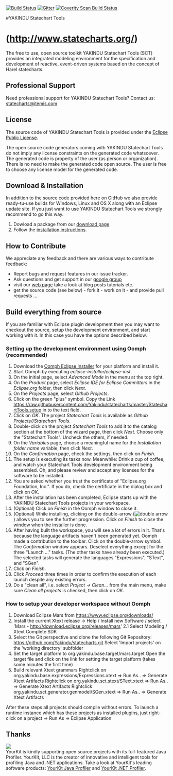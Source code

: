 [![Build Status](https://travis-ci.org/Yakindu/statecharts.svg?branch=master)](https://travis-ci.org/Yakindu/statecharts)
[![Gitter](https://badges.gitter.im/Yakindu/statecharts.svg)](https://gitter.im/Yakindu/statecharts?utm_source=badge&utm_medium=badge&utm_campaign=pr-badge)
[![Coverity Scan Build Status](https://scan.coverity.com/projects/6091/badge.svg)](https://scan.coverity.com/projects/yakindu-statecharts)

#YAKINDU Statechart Tools 
# (http://www.statecharts.org/)

The free to use, open source toolkit YAKINDU Statechart Tools (SCT) provides an integrated modeling environment for the specification and development of reactive, event-driven systems based on the concept of Harel statecharts. 

## Professional Support
Need professional support for YAKINDU Statechart Tools? Contact us: statecharts@itemis.com
## License

The source code of YAKINDU Statechart Tools is provided under the <a href="http://www.eclipse.org/legal/epl-v10.html">Eclipse Public License</a>. 

The open source code generators coming with YAKINDU Statechart Tools do not imply any license constraints on the generated code whatsoever. The generated code is property of the user (as person or organization). There is no need to make the generated code open source. The user is free to choose any license model for the generated code.

## Download & Installation

In addition to the source code provided here on GitHub we also provide ready-tu-use builds for Windows, Linux and OS X along with an Eclipse update site. If you just want to use YAKINDU Statechart Tools we strongly recommend to go this way. 

1. Dowload a package from our <a href="http://www.statecharts.org/download.html" target="_blank">download page</a>.
2. Follow the <a href="https://github.com/Yakindu/statecharts/blob/master/plugins/org.yakindu.sct.doc.user/src/installation/installation.textile" target="_blank">installation instructions</a>.

## How to Contribute

We appreciate any feedback and there are various ways to contribute feedback:

* Report bugs and request features in our issue tracker.
* Ask questions and get support in our <a href="https://groups.google.com/forum/embed/?place=forum/yakindu-user#!forum/yakindu-user">google group</a>
* visit our <a  href="http://statecharts.org">web page</a> take a look at blog posts tutorials etc.
* get the source code (see below) - fork it - work on it - and provide pull requests ... 
 

## Build everything from source

If you are familiar with Eclipse plugin development then you may want to checkout the source, setup the development environment, and start working with it. In this case you have the options described below.

### Setting up the development environment using Oomph (recommended)

1. Download the <a href="https://wiki.eclipse.org/Eclipse_Oomph_Installer" target="_blank">Oomph Eclipse Installer</a> for your platform and install it.
2. Start Oomph by executing *eclipse-installer/eclipse-inst*.
3. On the initial page, select *Advanced Mode* in the menu at the top right.
4. On the *Product* page, select *Eclipse IDE for Eclipse Committers* in the *Eclipse.org* folder, then click *Next*.
5. On the *Projects* page, select *Github Projects*.
6. Click on the green "plus" symbol. Copy the Link https://raw.githubusercontent.com/Yakindu/statecharts/master/StatechartTools.setup in to the text field.
7. Click on *OK*. The project *Statechart Tools* is available as *Github Projects/<User>/Statechart Tools*.
8. Double-click on the project *Statechart Tools* to add it to the catalog section at the bottom of the wizard page, then click *Next*. Choose only the "Statechart Tools". Uncheck the others, if needed.
9. On the *Variables* page, choose a meaningful name for the *Installation folder name* variable, then click *Next*.
10. On the *Confirmation* page, check the settings, then click on *Finish*.
11. The setup is executing its tasks now. Meanwhile: Drink a cup of coffee, and watch your Statechart Tools development environment being assembled. Oh, and please review and accept any licenses for the software to be installed.
12. You are asked whether you trust the certificate of "Eclipse.org Foundation, Inc.". If you do, check the certificate in the dialog box and click on *OK*.
13. After the installation has been completed, Eclipse starts up with the YAKINDU Statechart Tools projects in your workspace.
14. (Optional) Click on *Finish* in the Oomph window to close it. 
15. (Optional) While installing, clicking on the double-arrow (![double arrow](oomph_icon.png)) allows you to see the further progression. Click on *Finish* to close the window when the installer is done.
16. After having built the workspace, you will see a lot of errors in it. That's because the language artifacts haven't been generated yet. Oomph made a contribution to the toolbar. Click on the double-arrow symbol. The *Confirmation* window appears. Deselect everything except for the three "Launch …" tasks. (The other tasks have already been executed.) The selected tasks will generate the languages "Expressions", "SText", and "SGen".
17. Click on *Finish*.
18. Click *Proceed* three times in order to confirm the execution of each launch despite any existing errors.
19. Do a "clean all", i.e. select *Project → Clean…* from the main menu, make sure *Clean all projects* is checked, then click on *OK*.

### How to setup your developer workspace without Oomph
1. Download Eclipse Mars from https://www.eclipse.org/downloads/
2. Install the current Xtext release -> Help / Install new Software / select 'Mars - http://download.eclipse.org/releases/mars'
2.1 Select Modeling / Xtext Complete SDK
3. Select the Git perspective and clone the following Git Repository:
https://github.com/Yakindu/statecharts.git
Select 'Import projects' on the 'working directory' subfolder
4. Set the target platform to org.yakindu.base.target/mars.target
Open the target file and click on the link for setting the target platform (takes some minutes the first time)
5. Build relevant Xtext grammars
Rightclick on org.yakindu.base.expressions/Expressions.xtext => Run As.. => Generate Xtext Artifacts
Rightclick on org.yakindu.sct.stext/SText.xtext => Run As.. => Generate Xtext Artifacts
Rightclick org.yakindu.sct.generator.genmodel/SGen.xtext => Run As.. => Generate Xtext Artifacts

After these steps all projects should compile without errors. To launch a runtime instance which has these projects as installed plugins, just right-click on a project => Run As => Eclipse Application

## Thanks
<img src="https://www.yourkit.com/images/yklogo.png" /> <br />
YourKit is kindly supporting open source projects with its full-featured Java Profiler.
YourKit, LLC is the creator of innovative and intelligent tools for profiling
Java and .NET applications. Take a look at YourKit's leading software products:
<a href="http://www.yourkit.com/java/profiler/index.jsp">YourKit Java Profiler</a> and
<a href="http://www.yourkit.com/.net/profiler/index.jsp">YourKit .NET Profiler</a>.
